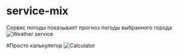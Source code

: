 # service-mix
Сервис погоды показывает прогноз погоды выбранного города 
![Weather service](https://github.com/CHvvmu/service-mix/assets/96997574/053855f1-9555-4163-89e8-c2cc60bcf522)

#Просто калькулятор
![Calculator](https://github.com/CHvvmu/service-mix/assets/96997574/0da81676-68e1-4fc5-ac19-972f6bf7b901)
